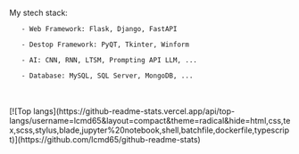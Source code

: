 <br>
  My stech stack:
    
       - Web Framework: Flask, Django, FastAPI
       
       - Destop Framework: PyQT, Tkinter, Winform
       
       - AI: CNN, RNN, LTSM, Prompting API LLM, ...
       
       - Database: MySQL, SQL Server, MongoDB, ...     
</br>

<br>
 [![Top langs](https://github-readme-stats.vercel.app/api/top-langs/username=lcmd65&layout=compact&theme=radical&hide=html,css,tex,scss,stylus,blade,jupyter%20notebook,shell,batchfile,dockerfile,typescript)](https://github.com/lcmd65/github-readme-stats)
</br>
